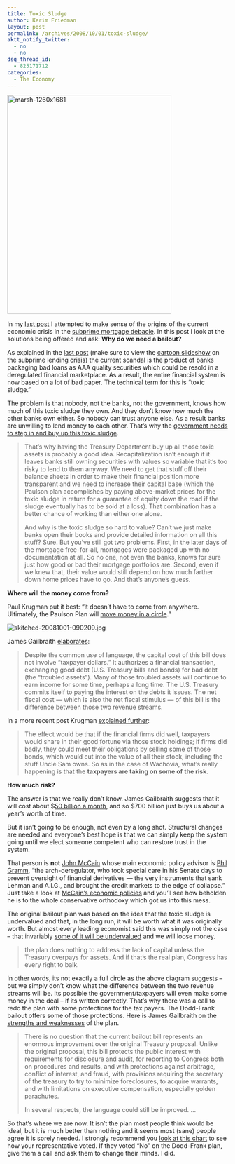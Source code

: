 ```yaml
---
title: Toxic Sludge
author: Kerim Friedman
layout: post
permalink: /archives/2008/10/01/toxic-sludge/
aktt_notify_twitter:
  - no
  - no
dsq_thread_id:
  - 825171712
categories:
  - The Economy
---
```

<a href="http://www.nytimes.com/imagepages/2008/09/28/weekinreview/20080928_MARSH_GRFK.html" onclick="_gaq.push(['_trackEvent', 'outbound-article', 'http://www.nytimes.com/imagepages/2008/09/28/weekinreview/20080928_MARSH_GRFK.html', '']);" title="A Tally of Federal Rescures - NY Times"><img src="http://farm4.static.flickr.com/3065/2903413188_4f92dfd675.jpg" alt="marsh-1260x1681" width="375" height="500" /></a>

In my <a href="http://test.oxus.net/archives/2008/10/01/subprime/" onclick="_gaq.push(['_trackEvent', 'outbound-article', 'http://test.oxus.net/archives/2008/10/01/subprime/', 'last post']);" >last post</a> I attempted to make sense of the origins of the current economic crisis in the <a href="http://test.oxus.net/" onclick="_gaq.push(['_trackEvent', 'outbound-article', 'http://test.oxus.net/', 'subprime mortgage debacle']);" >subprime mortgage debacle</a>. In this post I look at the solutions being offered and ask: **Why do we need a bailout?**

As explained in the <a href="http://test.oxus.net/archives/2008/10/01/subprime/" onclick="_gaq.push(['_trackEvent', 'outbound-article', 'http://test.oxus.net/archives/2008/10/01/subprime/', 'last post']);" >last post</a> (make sure to view the <a href="http://docs.google.com/TeamPresent?docid=ddp4zq7n_0cdjsr4fn&skipauth=true" onclick="_gaq.push(['_trackEvent', 'outbound-article', 'http://docs.google.com/TeamPresent?docid=ddp4zq7n_0cdjsr4fn&skipauth=true', 'cartoon slideshow']);" >cartoon slideshow</a> on the subprime lending crisis) the current scandal is the product of banks packaging bad loans as AAA quality securities which could be resold in a deregulated financial marketplace. As a result, the entire financial system is now based on a lot of bad paper. The technical term for this is &#8220;toxic sludge.&#8221;

The problem is that nobody, not the banks, not the government, knows how much of this toxic sludge they own. And they don&#8217;t know how much the other banks own either. So nobody can trust anyone else. As a result banks are unwilling to lend money to each other. That&#8217;s why the <a href="http://www.motherjones.com/kevin-drum/2008/09/cleaning_up_the_rot.html" onclick="_gaq.push(['_trackEvent', 'outbound-article', 'http://www.motherjones.com/kevin-drum/2008/09/cleaning_up_the_rot.html', 'government needs to step in and buy up this toxic sludge']);" >government needs to step in and buy up this toxic sludge</a>.

> That&#8217;s why having the Treasury Department buy up all those toxic assets is probably a good idea. Recapitalization isn&#8217;t enough if it leaves banks still owning securities with values so variable that it&#8217;s too risky to lend to them anyway. We need to get that stuff off their balance sheets in order to make their financial position more transparent and we need to increase their capital base (which the Paulson plan accomplishes by paying above-market prices for the toxic sludge in return for a guarantee of equity down the road if the sludge eventually has to be sold at a loss). That combination has a better chance of working than either one alone.
> 
> And why is the toxic sludge so hard to value? Can&#8217;t we just make banks open their books and provide detailed information on all this stuff? Sure. But you&#8217;ve still got two problems. First, in the later days of the mortgage free-for-all, mortgages were packaged up with no documentation at all. So no one, not even the banks, knows for sure just how good or bad their mortgage portfolios are. Second, even if we knew that, their value would still depend on how much farther down home prices have to go. And that&#8217;s anyone&#8217;s guess.

**Where will the money come from?**

Paul Krugman put it best: &#8220;it doesn&#8217;t have to come from anywhere. Ultimately, the Paulson Plan will <a href="http://krugman.blogs.nytimes.com/2008/09/20/follow-the-money/" onclick="_gaq.push(['_trackEvent', 'outbound-article', 'http://krugman.blogs.nytimes.com/2008/09/20/follow-the-money/', 'move money in a circle']);" >move money in a circle</a>.&#8221;

![skitched-20081001-090209.jpg][1]

James Gailbraith <a href="http://economistsview.typepad.com/economistsview/2008/09/how-much-will-i.html" onclick="_gaq.push(['_trackEvent', 'outbound-article', 'http://economistsview.typepad.com/economistsview/2008/09/how-much-will-i.html', 'elaborates']);" >elaborates</a>:

> Despite the common use of language, the capital cost of this bill does not involve &#8220;taxpayer dollars.&#8221; It authorizes a financial transaction, exchanging good debt (U.S. Treasury bills and bonds) for bad debt (the &#8220;troubled assets&#8221;). Many of those troubled assets will continue to earn income for some time, perhaps a long time. The U.S. Treasury commits itself to paying the interest on the debts it issues. The net fiscal cost &#8212; which is also the net fiscal stimulus &#8212; of this bill is the difference between those two revenue streams.

In a more recent post Krugman <a href="http://krugman.blogs.nytimes.com/2008/09/30/where-will-the-money-come-from/" onclick="_gaq.push(['_trackEvent', 'outbound-article', 'http://krugman.blogs.nytimes.com/2008/09/30/where-will-the-money-come-from/', 'explained further']);" >explained further</a>:

> The effect would be that if the financial firms did well, taxpayers would share in their good fortune via those stock holdings; if firms did badly, they could meet their obligations by selling some of those bonds, which would cut into the value of all their stock, including the stuff Uncle Sam owns. So as in the case of Wachovia, what’s really happening is that the **taxpayers are taking on some of the risk**.

**How much risk?**

The answer is that we really don&#8217;t know. James Gailbraith suggests that it will cost about $<a href="http://economistsview.typepad.com/economistsview/2008/09/how-much-will-i.html" onclick="_gaq.push(['_trackEvent', 'outbound-article', 'http://economistsview.typepad.com/economistsview/2008/09/how-much-will-i.html', '50 billion a month']);" >50 billion a month</a>, and so $700 billion just buys us about a year&#8217;s worth of time.

But it isn&#8217;t going to be enough, not even by a long shot. Structural changes are needed and everyone&#8217;s best hope is that we can simply keep the system going until we elect someone competent who can restore trust in the system.

That person is **not** <a href="http://economistsview.typepad.com/economistsview/2008/09/why-is-mccain-p.html" onclick="_gaq.push(['_trackEvent', 'outbound-article', 'http://economistsview.typepad.com/economistsview/2008/09/why-is-mccain-p.html', 'John McCain']);" >John McCain</a> whose main economic policy advisor is <a href="http://www.nytimes.com/2008/09/29/opinion/29krugman.html" onclick="_gaq.push(['_trackEvent', 'outbound-article', 'http://www.nytimes.com/2008/09/29/opinion/29krugman.html', 'Phil Gramm']);" >Phil Gramm</a>, &#8220;the arch-deregulator, who took special care in his Senate days to prevent oversight of financial derivatives — the very instruments that sank Lehman and A.I.G., and brought the credit markets to the edge of collapse.&#8221; Just take a look at <a href="http://mccainfacts.jottit.com/" onclick="_gaq.push(['_trackEvent', 'outbound-article', 'http://mccainfacts.jottit.com/', 'McCain&#8217;s economic policies']);" >McCain&#8217;s economic policies</a> and you&#8217;ll see how beholden he is to the whole conservative orthodoxy which got us into this mess.

The original bailout plan was based on the idea that the toxic sludge is undervalued and that, in the long run, it will be worth what it was originally worth. But almost every leading economist said this was simply not the case &#8211; that invariably <a href="http://krugman.blogs.nytimes.com/2008/09/21/thinking-the-bailout-through/" onclick="_gaq.push(['_trackEvent', 'outbound-article', 'http://krugman.blogs.nytimes.com/2008/09/21/thinking-the-bailout-through/', 'some of it will be undervalued']);" >some of it will be undervalued</a> and we will loose money.

> the plan does nothing to address the lack of capital unless the Treasury overpays for assets. And if that’s the real plan, Congress has every right to balk.

In other words, its not exactly a full circle as the above diagram suggests &#8211; but we simply don&#8217;t know what the difference between the two revenue streams will be. Its possible the government/taxpayers will even make some money in the deal &#8211; if its written correctly. That&#8217;s why there was a call to redo the plan with some protections for the tax payers. The Dodd-Frank bailout offers some of those protections. Here is James Gailbraith on the <a href="http://www.prospect.org/cs/articles?article=how_much_will_it_cost_and_will_it_come_soon_enough" onclick="_gaq.push(['_trackEvent', 'outbound-article', 'http://www.prospect.org/cs/articles?article=how_much_will_it_cost_and_will_it_come_soon_enough', 'strengths and weaknesses']);" >strengths and weaknesses</a> of the plan.

> There is no question that the current bailout bill represents an enormous improvement over the original Treasury proposal. Unlike the original proposal, this bill protects the public interest with requirements for disclosure and audit, for reporting to Congress both on procedures and results, and with protections against arbitrage, conflict of interest, and fraud, with provisions requiring the secretary of the treasury to try to minimize foreclosures, to acquire warrants, and with limitations on executive compensation, especially golden parachutes.
> 
> In several respects, the language could still be improved. &#8230;

So that&#8217;s where we are now. It isn&#8217;t the plan most people think would be ideal, but it is much better than nothing and it seems most (sane) people agree it is sorely needed. I strongly recommend you <a href="http://www.nytimes.com/interactive/2008/09/29/business/20080929-CONGRESS-VOTE-GRAPHIC.html" onclick="_gaq.push(['_trackEvent', 'outbound-article', 'http://www.nytimes.com/interactive/2008/09/29/business/20080929-CONGRESS-VOTE-GRAPHIC.html', 'look at this chart']);" >look at this chart</a> to see how your representative voted. If they voted &#8220;No&#8221; on the Dodd-Frank plan, give them a call and ask them to change their minds. I did.



 [1]: http://img.skitch.com/20081001-b9b5xd5yqkyqi61tky19n7g1et.jpg